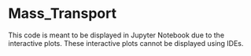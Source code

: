 # Mass_Transport
This code is meant to be displayed in Jupyter Notebook due to the interactive plots. 
These interactive plots cannot be displayed using IDEs.
